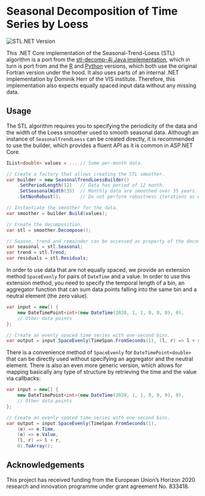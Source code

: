 # Seasonal Decomposition of Time Series by Loess
![STL.NET Version](https://buildstats.info/nuget/stlnet)

This .NET Core implementation of the Seasonal-Trend-Loess (STL) algorithm is a port from the [stl-decomp-4j Java implementation](https://github.com/ServiceNow/stl-decomp-4j), which in turn is port from and the [R](https://stat.ethz.ch/R-manual/R-devel/library/stats/html/stl.html) and [Python](https://github.com/jcrotinger/pyloess) versions, which both use the original Fortran version under the hood. It also uses parts of an internal .NET implementation by Dominik Herr of the VIS institute.
Therefore, this implementation also expects equally spaced input data without any missing data.


## Usage
The STL algorithm requires you to specifying the periodicity of the data and the width of the Loess smoother used to smooth seasonal data. Although an instance of `SeasonalTrendLoess` can be created directly, it is recommended to use the builder, which provides a fluent API as it is common in ASP.NET Core.

```c#
IList<double> values = ... // Some per-month data.

// Create a factory that allows creating the STL smoother.
var builder = new SeasonalTrendLoessBuilder()
    .SetPeriodLength(12)   // Data has period of 12 month.
    .SetSeasonalWidth(35)  // Monthly data are smoothed over 35 years.
    .SetNonRobust();       // Do not perform robustness iterations as we do not expect outliers.

// Instantiate the smoother for the data.
var smoother = builder.Build(values);

// Create the decomposition.
var stl = smoother.Decompose();

// Season, trend and remainder can be accessed as property of the decomposition.
var seasonal = stl.Seasonal;
var trend = stl.Trend;
var residuals = stl.Residuals;
```

In order to use data that are not equally spaced, we provide an extension method `SpaceEvenly` for pairs of `DateTime` and a value. In order to use this extension method, you need to specify the temporal length of a bin, an aggregator function that can sum data points falling into the same bin and a neutral element (the zero value).

```C#
var input = new[] {
    new DateTimePoint<int>(new DateTime(2020, 1, 1, 0, 0, 0), 0),
    // Other data points
};

// Create an evenly spaced time series with one-second bins.
var output = input.SpaceEvenly(TimeSpan.FromSeconds(1), (l, r) => l + r, 0).ToArray();
```

There is a convenience method of `SpaceEvenly` for `DateTimePoint<double>` that can be directly used without specifying an aggregator and the neutral element. There is also an even more generic version, which allows for mapping basically any type of structure by retrieving the time and the value via callbacks:

```C#
var input = new[] {
    new DateTimePoint<int>(new DateTime(2020, 1, 1, 0, 0, 0), 0),
    // Other data points
};

// Create an evenly spaced time series with one-second bins.
var output = input.SpaceEvenly(TimeSpan.FromSeconds(1),
    (e) => e.Time,
    (e) => e.Value,
    (l, r) => l + r,
    0).ToArray();
```

## Acknowledgements
This project has received funding from the European Union’s Horizon 2020 research and innovation programme under grant agreement No. 833418.
